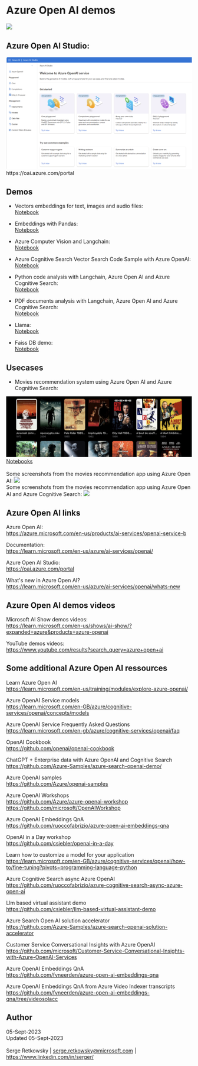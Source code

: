 # Azure Open AI demos
<img src="https://www.spiria.com/site/assets/files/10216/azure-openai.jpg" width=500>

## Azure Open AI Studio:
<img src="aoai.png">
<br>
https://oai.azure.com/portal

## Demos

- Vectors embeddings for text, images and audio files:<br>
<a href = "https://github.com/retkowsky/Azure-OpenAI-demos/tree/main/Embeddings">Notebook</a>

- Embeddings with Pandas:<br>
<a href="https://github.com/retkowsky/Azure-OpenAI-demos/tree/main/Embeddings with Pandas">Notebook</a>

- Azure Computer Vision and Langchain:<br>
<a href="https://github.com/retkowsky/Azure-OpenAI-demos/tree/main/Azure Computer Vision and Langchain">Notebook</a>

- Azure Cognitive Search Vector Search Code Sample with Azure OpenAI:<br>
<a href="https://github.com/retkowsky/Azure-OpenAI-demos/tree/main/Azure%20Cognitive%20Search%20Vector%20Search%20Code%20Sample%20with%20Azure%20OpenAI">Notebook</a>

- Python code analysis with Langchain, Azure Open AI and Azure Cognitive Search:<br>
<a href = "https://github.com/retkowsky/Azure-OpenAI-demos/tree/main/Code%20analysis%20with%20Langchain%20%2B%20Azure%20OpenAI%20%2B%20Azure%20Cognitive%20Search%20(vector%20store)">Notebook</a>

- PDF documents analysis with Langchain, Azure Open AI and Azure Cognitive Search:<br>
<a href = "https://github.com/retkowsky/Azure-OpenAI-demos/tree/main/Lanchain%20with%20Azure%20Open%20AI%20(PDF%20files)%20and%20Azure%20Cognitive%20Search">Notebook</a>

- Llama:<br>
<a href="https://github.com/retkowsky/Azure-OpenAI-demos/tree/main/Llama">Notebook</a>

- Faiss DB demo:<br>
<a href="https://github.com/retkowsky/Azure-OpenAI-demos/tree/main/FaissDB demo">Notebook</a>

## Usecases
- Movies recommendation system using Azure Open AI and Azure Cognitive Search:<br>

<img src="https://github.com/retkowsky/images/blob/master/movies_search.png?raw=true">
<a href = "https://github.com/retkowsky/Azure-OpenAI-demos/tree/main/Movies%20recommender%20usecase%20demo">Notebooks</a>
<br>
<br>
Some screenshots from the movies recommendation app using Azure Open AI:
<img src="https://github.com/retkowsky/Azure-OpenAI-demos/blob/main/Movies%20recommender%20usecase%20demo/webapp1.png?raw=true">
<br>
Some screenshots from the movies recommendation app using Azure Open AI and Azure Cognitive Search:
<img src="https://github.com/retkowsky/Azure-OpenAI-demos/blob/main/Movies%20recommender%20usecase%20demo/webapp2.png?raw=true">
<br>

## Azure Open AI links
Azure Open AI:<br>
https://azure.microsoft.com/en-us/products/ai-services/openai-service-b

Documentation:<br>
https://learn.microsoft.com/en-us/azure/ai-services/openai/

Azure Open AI Studio:<br>
https://oai.azure.com/portal

What's new in Azure Open AI?<br>
https://learn.microsoft.com/en-us/azure/ai-services/openai/whats-new

## Azure Open AI demos videos

Microsoft AI Show demos videos:<br>
https://learn.microsoft.com/en-us/shows/ai-show/?expanded=azure&products=azure-openai

YouTube demos videos:<br>
https://www.youtube.com/results?search_query=azure+open+ai

## Some additional Azure Open AI ressources
Learn Azure Open AI<br>
https://learn.microsoft.com/en-us/training/modules/explore-azure-openai/

Azure OpenAI Service models<br>
https://learn.microsoft.com/en-GB/azure/cognitive-services/openai/concepts/models

Azure OpenAI Service Frequently Asked Questions<br>
https://learn.microsoft.com/en-gb/azure/cognitive-services/openai/faq

OpenAI Cookbook<br>
https://github.com/openai/openai-cookbook

ChatGPT + Enterprise data with Azure OpenAI and Cognitive Search<br>
https://github.com/Azure-Samples/azure-search-openai-demo/

Azure OpenAI samples<br>
https://github.com/Azure/openai-samples

Azure OpenAI Workshops<br>
https://github.com/Azure/azure-openai-workshop
https://github.com/microsoft/OpenAIWorkshop

Azure OpenAI Embeddings QnA<br>
https://github.com/ruoccofabrizio/azure-open-ai-embeddings-qna

OpenAI in a Day workshop<br>
https://github.com/csiebler/openai-in-a-day

Learn how to customize a model for your application<br>
https://learn.microsoft.com/en-GB/azure/cognitive-services/openai/how-to/fine-tuning?pivots=programming-language-python

Azure Cognitive Search async Azure OpenAI<br>
https://github.com/ruoccofabrizio/azure-cognitive-search-async-azure-open-ai

Llm based virtual assistant demo<br>
https://github.com/csiebler/llm-based-virtual-assistant-demo

Azure Search Open AI solution accelerator<br>
https://github.com/Azure-Samples/azure-search-openai-solution-accelerator

Customer Service Conversational Insights with Azure OpenAI<br>
https://github.com/microsoft/Customer-Service-Conversational-Insights-with-Azure-OpenAI-Services

Azure OpenAI Embeddings QnA<br>
https://github.com/fvneerden/azure-open-ai-embeddings-qna

Azure OpenAI Embeddings QnA from Azure Video Indexer transcripts<br>
https://github.com/fvneerden/azure-open-ai-embeddings-qna/tree/videosolacc

## Author
05-Sept-2023<br>
Updated 05-Sept-2023<br>
<br>
Serge Retkowsky | serge.retkowsky@microsoft.com | https://www.linkedin.com/in/serger/

